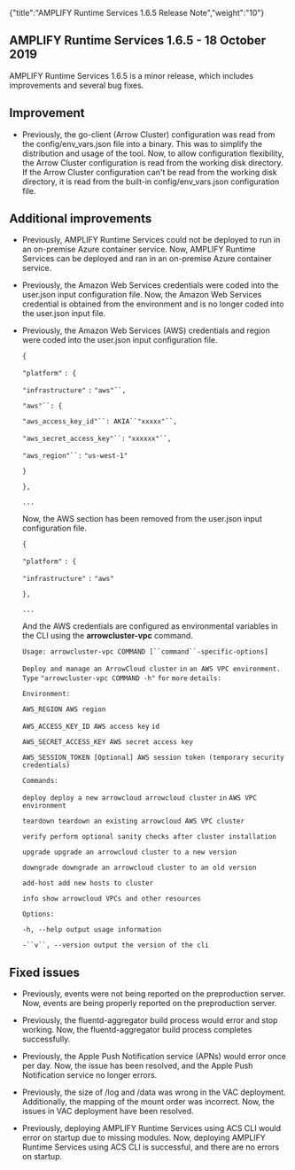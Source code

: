 {"title":"AMPLIFY Runtime Services 1.6.5 Release Note","weight":"10"}

## AMPLIFY Runtime Services 1.6.5 - 18 October 2019

AMPLIFY Runtime Services 1.6.5 is a minor release, which includes improvements and several bug fixes.

## Improvement

* Previously, the go-client (Arrow Cluster) configuration was read from the config/env\_vars.json file into a binary. This was to simplify the distribution and usage of the tool. Now, to allow configuration flexibility, the Arrow Cluster configuration is read from the working disk directory. If the Arrow Cluster configuration can't be read from the working disk directory, it is read from the built-in config/env\_vars.json configuration file.


## Additional improvements

* Previously, AMPLIFY Runtime Services could not be deployed to run in an on-premise Azure container service. Now, AMPLIFY Runtime Services can be deployed and ran in an on-premise Azure container service.

* Previously, the Amazon Web Services credentials were coded into the user.json input configuration file. Now, the Amazon Web Services credential is obtained from the environment and is no longer coded into the user.json input file.

* Previously, the Amazon Web Services (AWS) credentials and region were coded into the user.json input configuration file.

  `{`

  `"platform"` `: {`

  `"infrastructure"` `:` `"aws"``,`

  `"aws"``: {`

  `"aws_access_key_id"``: AKIA``"xxxxx"``,`

  `"aws_secret_access_key"``:` `"xxxxxx"``,`

  `"aws_region"``:` `"us-west-1"`

  `}`

  `},`

  `...`

  Now, the AWS section has been removed from the user.json input configuration file.

  `{`

  `"platform"` `: {`

  `"infrastructure"` `:` `"aws"`

  `},`

  `...`

  And the AWS credentials are configured as environmental variables in the CLI using the **arrowcluster-vpc** command.

  `Usage: arrowcluster-vpc COMMAND [``command``-specific-options]`

  `Deploy and manage an ArrowCloud cluster` `in` `an AWS VPC environment. Type` `"arrowcluster-vpc COMMAND -h"`  `for`  `more` `details:`

  `Environment:`

  `AWS_REGION AWS region`

  `AWS_ACCESS_KEY_ID AWS access key` `id`

  `AWS_SECRET_ACCESS_KEY AWS secret access key`

  `AWS_SESSION_TOKEN [Optional] AWS session token (temporary security credentials)`

  `Commands:`

  `deploy deploy a new arrowcloud arrowcloud cluster` `in` `AWS VPC environment`

  `teardown teardown an existing arrowcloud AWS VPC cluster`

  `verify perform optional sanity checks after cluster installation`

  `upgrade upgrade an arrowcloud cluster to a new version`

  `downgrade downgrade an arrowcloud cluster to an old version`

  `add-host add new hosts to cluster`

  `info show arrowcloud VPCs and other resources`

  `Options:`

  `-h, --help output usage information`

  `-``v``, --version output the version of the cli`


## Fixed issues

* Previously, events were not being reported on the preproduction server. Now, events are being properly reported on the preproduction server.

* Previously, the fluentd-aggregator build process would error and stop working. Now, the fluentd-aggregator build process completes successfully.

* Previously, the Apple Push Notification service (APNs) would error once per day. Now, the issue has been resolved, and the Apple Push Notification service no longer errors.

* Previously, the size of /log and /data was wrong in the VAC deployment. Additionally, the mapping of the mount order was incorrect. Now, the issues in VAC deployment have been resolved.

* Previously, deploying AMPLIFY Runtime Services using ACS CLI would error on startup due to missing modules. Now, deploying AMPLIFY Runtime Services using ACS CLI is successful, and there are no errors on startup.
